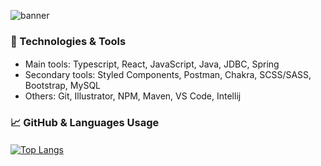 ![banner](https://user-images.githubusercontent.com/86780871/177656842-35deedea-deeb-44d2-b4cb-4724f53465c9.gif)

### 🔧 Technologies & Tools <img src="spacer.png" alt="spacer" width="1500" height="2"/>
<ul>
<li>Main tools: Typescript, React, JavaScript, Java, JDBC, Spring</li>
<li>Secondary tools: Styled Components, Postman, Chakra, SCSS/SASS, Bootstrap, MySQL</li>
<li>Others: Git, Illustrator, NPM, Maven, VS Code, Intellij</li>
</ul>
                  
 
### &#x1f4c8; GitHub & Languages Usage <img src="spacer.png" alt="spacer" width="1500" height="2"/>
[![Top Langs](https://github-readme-stats.vercel.app/api/top-langs/?username=gxlpes&layout=compact&bg_color=2D3136&&hide=SASS&text_color=FFFFFF&hide_title=true&border_radius=0)](https://github.com/gxlpes/github-readme-stats)


